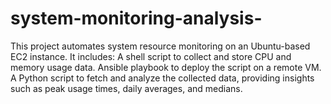 # system-monitoring-analysis-
This project automates system resource monitoring on an Ubuntu-based EC2 instance. It includes:  A shell script to collect and store CPU and memory usage data. Ansible playbook to deploy the script on a remote VM. A Python script to fetch and analyze the collected data, providing insights such as peak usage times, daily averages, and medians.
